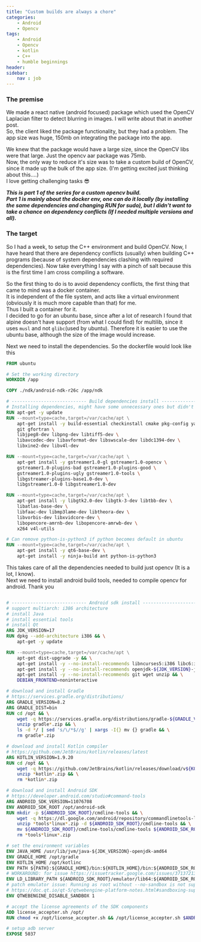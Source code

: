 ```yaml
---
title: "Custom builds are always a chore"
categories: 
    - Android
    - Opencv
tags: 
    - Android
    - Opencv
    - kotlin
    - C++
    - humble beginnings
header: 
sidebar:
    nav : job
---
```


### The premise
We made a react native (android focused) package which used the OpenCV Laplacian filter to detect blurring in images. I will write about that in another post.  
So, the client liked the package functionality, but they had a problem. The app size was huge, 150mb on integrating the package into the app.  

We knew that the package would have a large size, since the OpenCV libs were that large. Just the opencv aar package was 75mb.  
Now, the only way to reduce it's size was to take a custom build of OpenCV, since it made up the bulk of the app size. (I'm getting excited just thinking about this....)  
I love getting challenging tasks 😎   

***This is part 1 of the series for a custom opencv build.  
Part 1 is mainly about the docker env, one can do it locally (by installing the same dependencies and changing RUN for sudo), but I didn't want to take a chance on dependency conflicts (If I needed multiple versions and all).***

### The target
So I had a week, to setup the C++ environment and build OpenCV. Now, I have heard that there are dependency conflicts (usually) when building C++ programs (because of system dependencies clashing with required dependencies). Now take everything I say with a pinch of salt because this is the first time I am cross compiling a software.  

So the first thing to do is to avoid dependency conflicts, the first thing that came to mind was a docker container.  
It is independent of the file system, and acts like a virtual environment (obviously it is much more capable than that) for me.  
Thus I built a container for it.  
I decided to go for an ubuntu base, since after a lot of research I found that alpine doesn't have support (from what I could find) for multilib, since it uses `musl` and not `glibc`(used by ubuntu). Therefore it is easier to use the ubuntu base, although the size of the image would increase.  

Next we need to install the dependencies. So the dockerfile would look like this

```dockerfile
FROM ubuntu

# Set the working directory
WORKDIR /app

COPY ./ndk/android-ndk-r26c /app/ndk

# ---------------------------- Build dependencies install -----------------------------------
# Installing dependencies, might have some unnecessary ones but didn't have time to check each one
RUN apt-get -y update
RUN --mount=type=cache,target=/var/cache/apt \
    apt-get install -y build-essential checkinstall cmake pkg-config yasm \
    git gfortran \
    libjpeg8-dev libpng-dev libtiff5-dev \
    libavcodec-dev libavformat-dev libswscale-dev libdc1394-dev \
    libxine2-dev libv4l-dev

RUN --mount=type=cache,target=/var/cache/apt \
    apt-get install -y gstreamer1.0-gl gstreamer1.0-opencv \
    gstreamer1.0-plugins-bad gstreamer1.0-plugins-good \
    gstreamer1.0-plugins-ugly gstreamer1.0-tools \
    libgstreamer-plugins-base1.0-dev \
    libgstreamer1.0-0 libgstreamer1.0-dev

RUN --mount=type=cache,target=/var/cache/apt \
    apt-get install -y libgtk2.0-dev libgtk-3-dev libtbb-dev \
    libatlas-base-dev \
    libfaac-dev libmp3lame-dev libtheora-dev \
    libvorbis-dev libxvidcore-dev \
    libopencore-amrnb-dev libopencore-amrwb-dev \
    x264 v4l-utils

# Can remove python-is-python3 if python becomes default in ubuntu
RUN --mount=type=cache,target=/var/cache/apt \
    apt-get install -y qt6-base-dev \
    apt-get install -y ninja-build ant python-is-python3

```

This takes care of all the dependencies needed to build just opencv (It is a lot, I know).  
Next we need to install android build tools, needed to compile opencv for android. Thank you 

```dockerfile

# ---------------------------- Android sdk install -----------------------------------
# support multiarch: i386 architecture
# install Java
# install essential tools
# install Qt
ARG JDK_VERSION=17
RUN dpkg --add-architecture i386 && \
    apt-get -y update

RUN --mount=type=cache,target=/var/cache/apt \
    apt-get dist-upgrade -y && \
    apt-get install -y --no-install-recommends libncurses5:i386 libc6:i386 libstdc++6:i386 lib32ncurses6 lib32z1 zlib1g:i386 && \
    apt-get install -y --no-install-recommends openjdk-${JDK_VERSION}-jdk && \
    apt-get install -y --no-install-recommends git wget unzip && \
    DEBIAN_FRONTEND=noninteractive

# download and install Gradle
# https://services.gradle.org/distributions/
ARG GRADLE_VERSION=8.2
ARG GRADLE_DIST=bin
RUN cd /opt && \
    wget -q https://services.gradle.org/distributions/gradle-${GRADLE_VERSION}-${GRADLE_DIST}.zip && \
    unzip gradle*.zip && \
    ls -d */ | sed 's/\/*$//g' | xargs -I{} mv {} gradle && \
    rm gradle*.zip

# download and install Kotlin compiler
# https://github.com/JetBrains/kotlin/releases/latest
ARG KOTLIN_VERSION=1.9.20
RUN cd /opt && \
    wget -q https://github.com/JetBrains/kotlin/releases/download/v${KOTLIN_VERSION}/kotlin-compiler-${KOTLIN_VERSION}.zip && \
    unzip *kotlin*.zip && \
    rm *kotlin*.zip

# download and install Android SDK
# https://developer.android.com/studio#command-tools
ARG ANDROID_SDK_VERSION=11076708
ENV ANDROID_SDK_ROOT /opt/android-sdk
RUN mkdir -p ${ANDROID_SDK_ROOT}/cmdline-tools && \
    wget -q https://dl.google.com/android/repository/commandlinetools-linux-${ANDROID_SDK_VERSION}_latest.zip && \
    unzip *tools*linux*.zip -d ${ANDROID_SDK_ROOT}/cmdline-tools && \
    mv ${ANDROID_SDK_ROOT}/cmdline-tools/cmdline-tools ${ANDROID_SDK_ROOT}/cmdline-tools/tools && \
    rm *tools*linux*.zip

# set the environment variables
ENV JAVA_HOME /usr/lib/jvm/java-${JDK_VERSION}-openjdk-amd64
ENV GRADLE_HOME /opt/gradle
ENV KOTLIN_HOME /opt/kotlinc
ENV PATH ${PATH}:${GRADLE_HOME}/bin:${KOTLIN_HOME}/bin:${ANDROID_SDK_ROOT}/cmdline-tools/latest/bin:${ANDROID_SDK_ROOT}/cmdline-tools/tools/bin:${ANDROID_SDK_ROOT}/platform-tools:${ANDROID_SDK_ROOT}/emulator
# WORKAROUND: for issue https://issuetracker.google.com/issues/37137213
ENV LD_LIBRARY_PATH ${ANDROID_SDK_ROOT}/emulator/lib64:${ANDROID_SDK_ROOT}/emulator/lib64/qt/lib
# patch emulator issue: Running as root without --no-sandbox is not supported. See https://crbug.com/638180.
# https://doc.qt.io/qt-5/qtwebengine-platform-notes.html#sandboxing-support
ENV QTWEBENGINE_DISABLE_SANDBOX 1

# accept the license agreements of the SDK components
ADD license_accepter.sh /opt/
RUN chmod +x /opt/license_accepter.sh && /opt/license_accepter.sh $ANDROID_SDK_ROOT

# setup adb server
EXPOSE 5037

```

